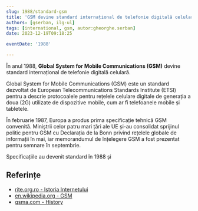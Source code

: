 ```yaml
---
slug: 1988/standard-gsm
title: 'GSM devine standard internațional de telefonie digitală celulară'
authors: [gserban, ilg-ul]
tags: [international, gsm, autor:gheorghe.serban]
date: 2023-12-19T09:18:25

eventDate: '1988'

---
```


În anul 1988, **Global System for Mobile Communications (GSM)** devine
standard internațional de telefonie digitală celulară.

<!-- truncate -->

Global System for Mobile Communications (GSM) este un standard dezvoltat
de European Telecommunications Standards Institute (ETSI) pentru a descrie
protocoalele pentru rețelele celulare digitale de generația a doua (2G)
utilizate de dispozitive mobile, cum ar fi telefoanele mobile și tabletele.

În februarie 1987, Europa a produs prima specificație tehnică GSM convenită.
Miniștrii celor patru mari țări ale UE și-au consolidat sprijinul politic
pentru GSM cu Declarația de la Bonn privind rețelele globale de informații
în mai, iar memorandumul de înțelegere GSM a fost prezentat pentru semnare
în septembrie.

Specificațiile au devenit standard în 1988 și

## Referințe

- [rite.org.ro - Istoria Internetului](https://rite.org.ro/istoria-internetului/)
- [en.wikipedia.org - GSM](https://en.wikipedia.org/wiki/GSM)
- [gsma.com - History](https://www.gsma.com/aboutus/who-we-are/our-history/)
